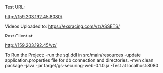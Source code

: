 
Test URL:

http://159.203.192.45:8080/


Videos Uploaded to:
  https://exsracing.com/vz/ASSETS/


Rest Client at:


http://159.203.192.45/vz/


To Run the Project:
 -run the sql.ddl in src/main/resources
 -update application.properties file for db connection and directories.
 -mvn clean package
 -java -jar target/gs-securing-web-0.1.0.ja 
 -Test at localhost:8080


